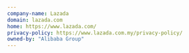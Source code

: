 ```yaml
---
company-name: Lazada
domain: lazada.com
home: https://www.lazada.com/
privacy-policy: https://www.lazada.com.my/privacy-policy/
owned-by: "Alibaba Group"
---
```




